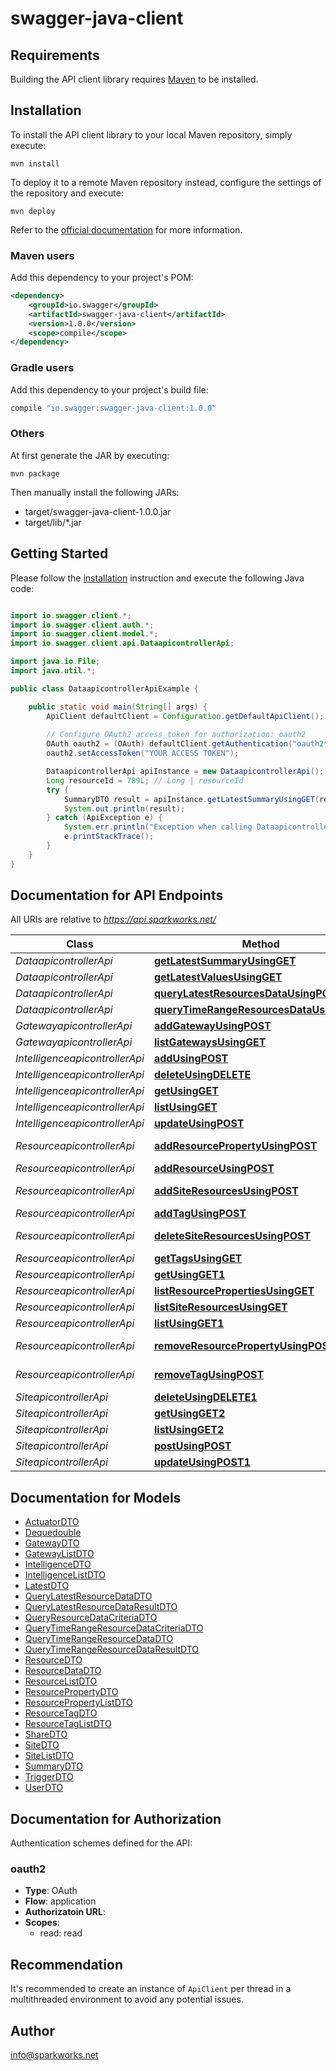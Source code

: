 # swagger-java-client

## Requirements

Building the API client library requires [Maven](https://maven.apache.org/) to be installed.

## Installation

To install the API client library to your local Maven repository, simply execute:

```shell
mvn install
```

To deploy it to a remote Maven repository instead, configure the settings of the repository and execute:

```shell
mvn deploy
```

Refer to the [official documentation](https://maven.apache.org/plugins/maven-deploy-plugin/usage.html) for more information.

### Maven users

Add this dependency to your project's POM:

```xml
<dependency>
    <groupId>io.swagger</groupId>
    <artifactId>swagger-java-client</artifactId>
    <version>1.0.0</version>
    <scope>compile</scope>
</dependency>
```

### Gradle users

Add this dependency to your project's build file:

```groovy
compile "io.swagger:swagger-java-client:1.0.0"
```

### Others

At first generate the JAR by executing:

    mvn package

Then manually install the following JARs:

* target/swagger-java-client-1.0.0.jar
* target/lib/*.jar

## Getting Started

Please follow the [installation](#installation) instruction and execute the following Java code:

```java

import io.swagger.client.*;
import io.swagger.client.auth.*;
import io.swagger.client.model.*;
import io.swagger.client.api.DataapicontrollerApi;

import java.io.File;
import java.util.*;

public class DataapicontrollerApiExample {

    public static void main(String[] args) {
        ApiClient defaultClient = Configuration.getDefaultApiClient();
        
        // Configure OAuth2 access token for authorization: oauth2
        OAuth oauth2 = (OAuth) defaultClient.getAuthentication("oauth2");
        oauth2.setAccessToken("YOUR ACCESS TOKEN");

        DataapicontrollerApi apiInstance = new DataapicontrollerApi();
        Long resourceId = 789L; // Long | resourceId
        try {
            SummaryDTO result = apiInstance.getLatestSummaryUsingGET(resourceId);
            System.out.println(result);
        } catch (ApiException e) {
            System.err.println("Exception when calling DataapicontrollerApi#getLatestSummaryUsingGET");
            e.printStackTrace();
        }
    }
}

```

## Documentation for API Endpoints

All URIs are relative to *https://api.sparkworks.net/*

Class | Method | HTTP request | Description
------------ | ------------- | ------------- | -------------
*DataapicontrollerApi* | [**getLatestSummaryUsingGET**](docs/DataapicontrollerApi.md#getLatestSummaryUsingGET) | **GET** /v1/resource/{resourceId}/summary | getLatestSummary
*DataapicontrollerApi* | [**getLatestValuesUsingGET**](docs/DataapicontrollerApi.md#getLatestValuesUsingGET) | **GET** /v1/resource/{resourceId}/latest | getLatestValues
*DataapicontrollerApi* | [**queryLatestResourcesDataUsingPOST**](docs/DataapicontrollerApi.md#queryLatestResourcesDataUsingPOST) | **POST** /v1/resource/query/latest | queryLatestResourcesData
*DataapicontrollerApi* | [**queryTimeRangeResourcesDataUsingPOST**](docs/DataapicontrollerApi.md#queryTimeRangeResourcesDataUsingPOST) | **POST** /v1/resource/query/timerange | queryTimeRangeResourcesData
*GatewayapicontrollerApi* | [**addGatewayUsingPOST**](docs/GatewayapicontrollerApi.md#addGatewayUsingPOST) | **POST** /v1/gateway | addGateway
*GatewayapicontrollerApi* | [**listGatewaysUsingGET**](docs/GatewayapicontrollerApi.md#listGatewaysUsingGET) | **GET** /v1/gateway | listGateways
*IntelligenceapicontrollerApi* | [**addUsingPOST**](docs/IntelligenceapicontrollerApi.md#addUsingPOST) | **POST** /v1/intelligence | add
*IntelligenceapicontrollerApi* | [**deleteUsingDELETE**](docs/IntelligenceapicontrollerApi.md#deleteUsingDELETE) | **DELETE** /v1/intelligence/{intelligenceId} | delete
*IntelligenceapicontrollerApi* | [**getUsingGET**](docs/IntelligenceapicontrollerApi.md#getUsingGET) | **GET** /v1/intelligence/{intelligenceId} | get
*IntelligenceapicontrollerApi* | [**listUsingGET**](docs/IntelligenceapicontrollerApi.md#listUsingGET) | **GET** /v1/intelligence | list
*IntelligenceapicontrollerApi* | [**updateUsingPOST**](docs/IntelligenceapicontrollerApi.md#updateUsingPOST) | **POST** /v1/intelligence/{intelligenceId} | update
*ResourceapicontrollerApi* | [**addResourcePropertyUsingPOST**](docs/ResourceapicontrollerApi.md#addResourcePropertyUsingPOST) | **POST** /v1/resource/{resourceId}/property/add | addResourceProperty
*ResourceapicontrollerApi* | [**addResourceUsingPOST**](docs/ResourceapicontrollerApi.md#addResourceUsingPOST) | **POST** /v1/resource | addResource
*ResourceapicontrollerApi* | [**addSiteResourcesUsingPOST**](docs/ResourceapicontrollerApi.md#addSiteResourcesUsingPOST) | **POST** /v1/location/site/{siteId}/resource/add | addSiteResources
*ResourceapicontrollerApi* | [**addTagUsingPOST**](docs/ResourceapicontrollerApi.md#addTagUsingPOST) | **POST** /v1/resource/{resourceId}/tag/add | addTag
*ResourceapicontrollerApi* | [**deleteSiteResourcesUsingPOST**](docs/ResourceapicontrollerApi.md#deleteSiteResourcesUsingPOST) | **POST** /v1/location/site/{siteId}/resource/remove | deleteSiteResources
*ResourceapicontrollerApi* | [**getTagsUsingGET**](docs/ResourceapicontrollerApi.md#getTagsUsingGET) | **GET** /v1/resource/{resourceId}/tag | getTags
*ResourceapicontrollerApi* | [**getUsingGET1**](docs/ResourceapicontrollerApi.md#getUsingGET1) | **GET** /v1/resource/{id} | get
*ResourceapicontrollerApi* | [**listResourcePropertiesUsingGET**](docs/ResourceapicontrollerApi.md#listResourcePropertiesUsingGET) | **GET** /v1/resource/{resourceId}/property | listResourceProperties
*ResourceapicontrollerApi* | [**listSiteResourcesUsingGET**](docs/ResourceapicontrollerApi.md#listSiteResourcesUsingGET) | **GET** /v1/location/site/{siteId}/resource | listSiteResources
*ResourceapicontrollerApi* | [**listUsingGET1**](docs/ResourceapicontrollerApi.md#listUsingGET1) | **GET** /v1/resource | list
*ResourceapicontrollerApi* | [**removeResourcePropertyUsingPOST**](docs/ResourceapicontrollerApi.md#removeResourcePropertyUsingPOST) | **POST** /v1/resource/{resourceId}/property/remove | removeResourceProperty
*ResourceapicontrollerApi* | [**removeTagUsingPOST**](docs/ResourceapicontrollerApi.md#removeTagUsingPOST) | **POST** /v1/resource/{resourceId}/tag/remove | removeTag
*SiteapicontrollerApi* | [**deleteUsingDELETE1**](docs/SiteapicontrollerApi.md#deleteUsingDELETE1) | **DELETE** /v1/location/site/{siteId} | delete
*SiteapicontrollerApi* | [**getUsingGET2**](docs/SiteapicontrollerApi.md#getUsingGET2) | **GET** /v1/location/site/{siteId} | get
*SiteapicontrollerApi* | [**listUsingGET2**](docs/SiteapicontrollerApi.md#listUsingGET2) | **GET** /v1/location/site | list
*SiteapicontrollerApi* | [**postUsingPOST**](docs/SiteapicontrollerApi.md#postUsingPOST) | **POST** /v1/location/site | post
*SiteapicontrollerApi* | [**updateUsingPOST1**](docs/SiteapicontrollerApi.md#updateUsingPOST1) | **POST** /v1/location/site/{siteId} | update


## Documentation for Models

 - [ActuatorDTO](docs/ActuatorDTO.md)
 - [Dequedouble](docs/Dequedouble.md)
 - [GatewayDTO](docs/GatewayDTO.md)
 - [GatewayListDTO](docs/GatewayListDTO.md)
 - [IntelligenceDTO](docs/IntelligenceDTO.md)
 - [IntelligenceListDTO](docs/IntelligenceListDTO.md)
 - [LatestDTO](docs/LatestDTO.md)
 - [QueryLatestResourceDataDTO](docs/QueryLatestResourceDataDTO.md)
 - [QueryLatestResourceDataResultDTO](docs/QueryLatestResourceDataResultDTO.md)
 - [QueryResourceDataCriteriaDTO](docs/QueryResourceDataCriteriaDTO.md)
 - [QueryTimeRangeResourceDataCriteriaDTO](docs/QueryTimeRangeResourceDataCriteriaDTO.md)
 - [QueryTimeRangeResourceDataDTO](docs/QueryTimeRangeResourceDataDTO.md)
 - [QueryTimeRangeResourceDataResultDTO](docs/QueryTimeRangeResourceDataResultDTO.md)
 - [ResourceDTO](docs/ResourceDTO.md)
 - [ResourceDataDTO](docs/ResourceDataDTO.md)
 - [ResourceListDTO](docs/ResourceListDTO.md)
 - [ResourcePropertyDTO](docs/ResourcePropertyDTO.md)
 - [ResourcePropertyListDTO](docs/ResourcePropertyListDTO.md)
 - [ResourceTagDTO](docs/ResourceTagDTO.md)
 - [ResourceTagListDTO](docs/ResourceTagListDTO.md)
 - [ShareDTO](docs/ShareDTO.md)
 - [SiteDTO](docs/SiteDTO.md)
 - [SiteListDTO](docs/SiteListDTO.md)
 - [SummaryDTO](docs/SummaryDTO.md)
 - [TriggerDTO](docs/TriggerDTO.md)
 - [UserDTO](docs/UserDTO.md)


## Documentation for Authorization

Authentication schemes defined for the API:
### oauth2

- **Type**: OAuth
- **Flow**: application
- **Authorizatoin URL**: 
- **Scopes**: 
  - read: read


## Recommendation

It's recommended to create an instance of `ApiClient` per thread in a multithreaded environment to avoid any potential issues.

## Author

info@sparkworks.net

